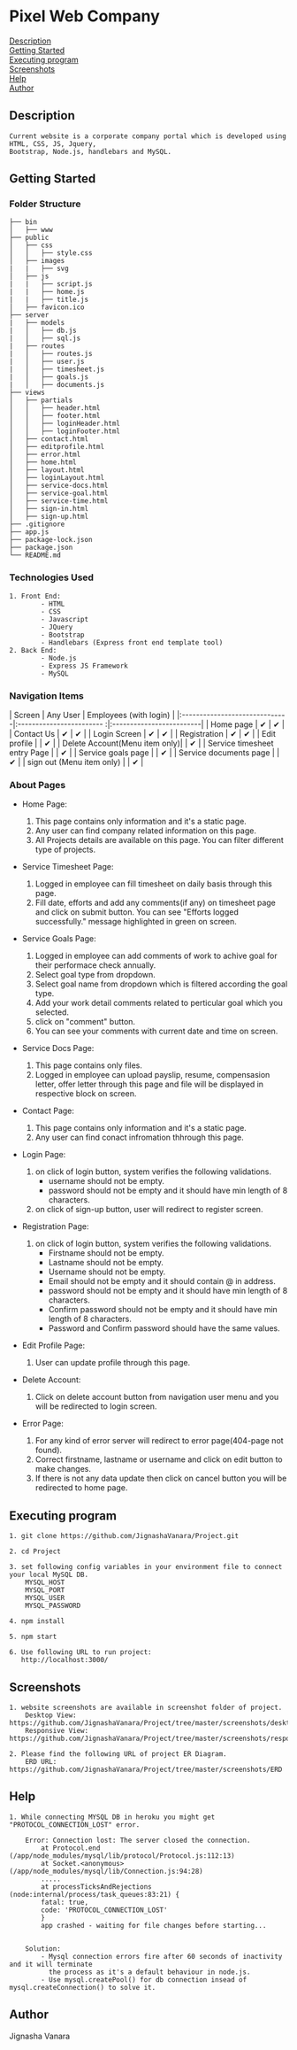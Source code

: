 # Pixel Web Company

[Description](#description) <br/>
[Getting Started](#getting-started) <br/>
[Executing program](#executing-program) <br/>
[Screenshots](#screenshots) <br/>
[Help](#help) <br/>
[Author](#author) <br/>

## Description
    Current website is a corporate company portal which is developed using HTML, CSS, JS, Jquery, 
    Bootstrap, Node.js, handlebars and MySQL. 

## Getting Started

### Folder Structure
    ├── bin
    │   ├── www
    ├── public
    │   ├── css
    │   │   ├── style.css
    │   ├── images
    |   |   ├── svg
    │   ├── js
    |   |   ├── script.js
    |   |   ├── home.js
    |   |   ├── title.js
    │   ├── favicon.ico
    ├── server
    |   ├── models
    |   │   ├── db.js
    |   │   ├── sql.js
    |   ├── routes
    |   │   ├── routes.js
    |   │   ├── user.js
    |   │   ├── timesheet.js
    |   │   ├── goals.js
    |   │   ├── documents.js
    ├── views
    │   ├── partials
    │   │   ├── header.html
    │   │   ├── footer.html
    │   │   ├── loginHeader.html
    │   │   ├── loginFooter.html
    │   ├── contact.html
    │   ├── editprofile.html
    │   ├── error.html
    │   ├── home.html
    │   ├── layout.html
    │   ├── loginLayout.html
    │   ├── service-docs.html
    │   ├── service-goal.html
    │   ├── service-time.html
    │   ├── sign-in.html
    │   ├── sign-up.html
    ├── .gitignore
    ├── app.js
    ├── package-lock.json 
    ├── package.json
    └── README.md
     
### Technologies Used
    
    1. Front End:
            - HTML
            - CSS
            - Javascript
            - JQuery
            - Bootstrap
            - Handlebars (Express front end template tool)
    2. Back End:
            - Node.js 
            - Express JS Framework
            - MySQL
            
       
### Navigation Items

| Screen                        |         Any User          |  Employees (with login)  |
|:------------------------------|:------------------------ :|:-------------------------|
| Home page                     |            ✔              |            ✔             |
| Contact Us                    |            ✔              |            ✔             |
| Login Screen                  |            ✔              |            ✔             |
| Registration                  |            ✔              |            ✔             |
| Edit profile                  |                           |            ✔             |
| Delete Account(Menu item only)|                           |            ✔             |
| Service timesheet entry Page  |                           |            ✔             |
| Service goals page            |                           |            ✔             |
| Service documents page        |                           |            ✔             |
| sign out (Menu item only)     |                           |            ✔             |


### About Pages 

* Home Page:
    1. This page contains only information and it's a static page.
    2. Any user can find company related information on this page.
    3. All Projects details are available on this page. You can filter different type of projects.

* Service Timesheet Page:
    1. Logged in employee can fill timesheet on daily basis through this page.
    2. Fill date, efforts and add any comments(if any) on timesheet page and click on submit button. You can see "Efforts logged successfully." message highlighted in green on screen.

* Service Goals Page:
    1. Logged in employee can add comments of work to achive goal for their performace check annually.
    2. Select goal type from dropdown.
    3. Select goal name from dropdown which is filtered according the goal type.
    4. Add your work detail comments related to perticular goal which you selected.
    5. click on "comment" button.
    6. You can see your comments with current date and time on screen.

* Service Docs Page:
    1. This page contains only files.
    2. Logged in employee can upload payslip, resume, compensasion letter, offer letter through this page and file will be displayed in respective block on screen.

* Contact Page:
    1. This page contains only information and it's a static page.
    2. Any user can find conact infromation thhrough this page.

* Login Page:
    1. on click of login button, system verifies the following validations.
        - username should not be empty.
        - password should not be empty and it should have min length of 8 characters.
    2. on click of sign-up button, user will redirect to register screen.

* Registration Page:
    1. on click of login button, system verifies the following validations.
        - Firstname should not be empty.
        - Lastname should not be empty.
        - Username should not be empty.
        - Email should not be empty and it should contain @ in address.
        - password should not be empty and it should have min length of 8 characters.
        - Confirm password should not be empty and it should have min length of 8 characters.
        - Password and Confirm password should have the same values.

* Edit Profile Page:
    1. User can update profile through this page.

* Delete Account:
    1. Click on delete account button from navigation user menu and you will be redirected to login screen.

* Error Page:
    1. For any kind of error server will redirect to error page(404-page not found).
    2. Correct firstname, lastname or username and click on edit button to make changes.
    3. If there is not any data update then click on cancel button you will be redirected to home page.

## Executing program

    1. git clone https://github.com/JignashaVanara/Project.git
    
    2. cd Project
    
    3. set following config variables in your environment file to connect your local MySQL DB.
        MYSQL_HOST
        MYSQL_PORT
        MYSQL_USER
        MYSQL_PASSWORD
        
    4. npm install
    
    5. npm start
    
    6. Use following URL to run project: 
       http://localhost:3000/

## Screenshots
    1. website screenshots are available in screenshot folder of project. 
        Desktop View: https://github.com/JignashaVanara/Project/tree/master/screenshots/desktopView
        Responsive View: https://github.com/JignashaVanara/Project/tree/master/screenshots/responsiveView

    2. Please find the following URL of project ER Diagram.
        ERD URL: https://github.com/JignashaVanara/Project/tree/master/screenshots/ERD

## Help
    1. While connecting MYSQL DB in heroku you might get "PROTOCOL_CONNECTION_LOST" error.
        
        Error: Connection lost: The server closed the connection.
            at Protocol.end (/app/node_modules/mysql/lib/protocol/Protocol.js:112:13)
            at Socket.<anonymous> (/app/node_modules/mysql/lib/Connection.js:94:28)
            .....
            at processTicksAndRejections (node:internal/process/task_queues:83:21) {
            fatal: true,
            code: 'PROTOCOL_CONNECTION_LOST'
            }
            app crashed - waiting for file changes before starting...


        Solution: 
            - Mysql connection errors fire after 60 seconds of inactivity and it will terminate
              the process as it's a default behaviour in node.js.
            - Use mysql.createPool() for db connection insead of mysql.createConnection() to solve it.

## Author
Jignasha Vanara
